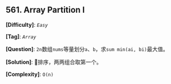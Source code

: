 ## 561. Array Partition I

__[Difficulty]__: _`Easy`_

__[Tag]__: _`Array`_

__[Question]__: `2n`数组`nums`等量划分`a`、`b`，求`sum min(ai, bi)`最大值。

__[Solution]__: 排序，两两组合取第一个。

__[Complexity]__: `O(n)`
